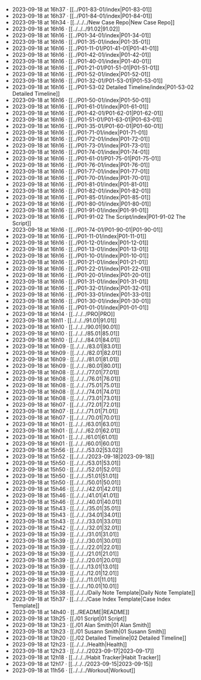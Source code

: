 - 2023-09-18 at 16h37 · [[../P01-83-01/index|P01-83-01]]
- 2023-09-18 at 16h37 · [[../P01-84-01/index|P01-84-01]]
- 2023-09-18 at 16h34 · [[../../../New Case Repo|New Case Repo]]
- 2023-09-18 at 16h16 · [[../../../91.02|91.02]]
- 2023-09-18 at 16h16 · [[../P01-34-01/index|P01-34-01]]
- 2023-09-18 at 16h16 · [[../P01-35-01/index|P01-35-01]]
- 2023-09-18 at 16h16 · [[../P01-11-01/P01-41-01|P01-41-01]]
- 2023-09-18 at 16h16 · [[../P01-42-01/index|P01-42-01]]
- 2023-09-18 at 16h16 · [[../P01-40-01/index|P01-40-01]]
- 2023-09-18 at 16h16 · [[../P01-21-01/P01-51-01|P01-51-01]]
- 2023-09-18 at 16h16 · [[../P01-52-01/index|P01-52-01]]
- 2023-09-18 at 16h16 · [[../P01-32-01/P01-53-01|P01-53-01]]
- 2023-09-18 at 16h16 · [[../P01-53-02 Detailed Timeline/index|P01-53-02 Detailed Timeline]]
- 2023-09-18 at 16h16 · [[../P01-50-01/index|P01-50-01]]
- 2023-09-18 at 16h16 · [[../P01-61-01/index|P01-61-01]]
- 2023-09-18 at 16h16 · [[../P01-42-01/P01-62-01|P01-62-01]]
- 2023-09-18 at 16h16 · [[../P01-51-01/P01-63-01|P01-63-01]]
- 2023-09-18 at 16h16 · [[../P01-35-01/P01-60-01|P01-60-01]]
- 2023-09-18 at 16h16 · [[../P01-71-01/index|P01-71-01]]
- 2023-09-18 at 16h16 · [[../P01-72-01/index|P01-72-01]]
- 2023-09-18 at 16h16 · [[../P01-73-01/index|P01-73-01]]
- 2023-09-18 at 16h16 · [[../P01-74-01/index|P01-74-01]]
- 2023-09-18 at 16h16 · [[../P01-61-01/P01-75-01|P01-75-01]]
- 2023-09-18 at 16h16 · [[../P01-76-01/index|P01-76-01]]
- 2023-09-18 at 16h16 · [[../P01-77-01/index|P01-77-01]]
- 2023-09-18 at 16h16 · [[../P01-70-01/index|P01-70-01]]
- 2023-09-18 at 16h16 · [[../P01-81-01/index|P01-81-01]]
- 2023-09-18 at 16h16 · [[../P01-82-01/index|P01-82-01]]
- 2023-09-18 at 16h16 · [[../P01-85-01/index|P01-85-01]]
- 2023-09-18 at 16h16 · [[../P01-80-01/index|P01-80-01]]
- 2023-09-18 at 16h16 · [[../P01-91-01/index|P01-91-01]]
- 2023-09-18 at 16h16 · [[../P01-91-02 The Script/index|P01-91-02 The Script]]
- 2023-09-18 at 16h16 · [[../P01-74-01/P01-90-01|P01-90-01]]
- 2023-09-18 at 16h16 · [[../P01-11-01/index|P01-11-01]]
- 2023-09-18 at 16h16 · [[../P01-12-01/index|P01-12-01]]
- 2023-09-18 at 16h16 · [[../P01-13-01/index|P01-13-01]]
- 2023-09-18 at 16h16 · [[../P01-10-01/index|P01-10-01]]
- 2023-09-18 at 16h16 · [[../P01-21-01/index|P01-21-01]]
- 2023-09-18 at 16h16 · [[../P01-22-01/index|P01-22-01]]
- 2023-09-18 at 16h16 · [[../P01-20-01/index|P01-20-01]]
- 2023-09-18 at 16h16 · [[../P01-31-01/index|P01-31-01]]
- 2023-09-18 at 16h16 · [[../P01-32-01/index|P01-32-01]]
- 2023-09-18 at 16h16 · [[../P01-33-01/index|P01-33-01]]
- 2023-09-18 at 16h16 · [[../P01-30-01/index|P01-30-01]]
- 2023-09-18 at 16h16 · [[../P01-01-01/index|P01-01-01]]
- 2023-09-18 at 16h14 · [[../../../PRO|PRO]]
- 2023-09-18 at 16h11 · [[../../../91.01|91.01]]
- 2023-09-18 at 16h10 · [[../../../90.01|90.01]]
- 2023-09-18 at 16h10 · [[../../../85.01|85.01]]
- 2023-09-18 at 16h10 · [[../../../84.01|84.01]]
- 2023-09-18 at 16h09 · [[../../../83.01|83.01]]
- 2023-09-18 at 16h09 · [[../../../82.01|82.01]]
- 2023-09-18 at 16h09 · [[../../../81.01|81.01]]
- 2023-09-18 at 16h09 · [[../../../80.01|80.01]]
- 2023-09-18 at 16h08 · [[../../../77.01|77.01]]
- 2023-09-18 at 16h08 · [[../../../76.01|76.01]]
- 2023-09-18 at 16h08 · [[../../../75.01|75.01]]
- 2023-09-18 at 16h08 · [[../../../74.01|74.01]]
- 2023-09-18 at 16h08 · [[../../../73.01|73.01]]
- 2023-09-18 at 16h07 · [[../../../72.01|72.01]]
- 2023-09-18 at 16h07 · [[../../../71.01|71.01]]
- 2023-09-18 at 16h07 · [[../../../70.01|70.01]]
- 2023-09-18 at 16h01 · [[../../../63.01|63.01]]
- 2023-09-18 at 16h01 · [[../../../62.01|62.01]]
- 2023-09-18 at 16h01 · [[../../../61.01|61.01]]
- 2023-09-18 at 16h01 · [[../../../60.01|60.01]]
- 2023-09-18 at 15h56 · [[../../../53.02|53.02]]
- 2023-09-18 at 15h52 · [[../../../2023-09-18|2023-09-18]]
- 2023-09-18 at 15h50 · [[../../../53.01|53.01]]
- 2023-09-18 at 15h50 · [[../../../52.01|52.01]]
- 2023-09-18 at 15h50 · [[../../../51.01|51.01]]
- 2023-09-18 at 15h50 · [[../../../50.01|50.01]]
- 2023-09-18 at 15h46 · [[../../../42.01|42.01]]
- 2023-09-18 at 15h46 · [[../../../41.01|41.01]]
- 2023-09-18 at 15h46 · [[../../../40.01|40.01]]
- 2023-09-18 at 15h43 · [[../../../35.01|35.01]]
- 2023-09-18 at 15h43 · [[../../../34.01|34.01]]
- 2023-09-18 at 15h43 · [[../../../33.01|33.01]]
- 2023-09-18 at 15h42 · [[../../../32.01|32.01]]
- 2023-09-18 at 15h39 · [[../../../31.01|31.01]]
- 2023-09-18 at 15h39 · [[../../../30.01|30.01]]
- 2023-09-18 at 15h39 · [[../../../22.01|22.01]]
- 2023-09-18 at 15h39 · [[../../../21.01|21.01]]
- 2023-09-18 at 15h39 · [[../../../20.01|20.01]]
- 2023-09-18 at 15h39 · [[../../../13.01|13.01]]
- 2023-09-18 at 15h39 · [[../../../12.01|12.01]]
- 2023-09-18 at 15h39 · [[../../../11.01|11.01]]
- 2023-09-18 at 15h39 · [[../../../10.01|10.01]]
- 2023-09-18 at 15h38 · [[../../../Daily Note Template|Daily Note Template]]
- 2023-09-18 at 15h37 · [[../../../Case Index Template|Case Index Template]]
- 2023-09-18 at 14h40 · [[../README|README]]
- 2023-09-18 at 13h25 · [[./01 Script|01 Script]]
- 2023-09-18 at 13h23 · [[./01 Alan Smith|01 Alan Smith]]
- 2023-09-18 at 13h23 · [[./01 Susann Smith|01 Susann Smith]]
- 2023-09-18 at 13h20 · [[./02 Detailed Timeline|02 Detailed Timeline]]
- 2023-09-18 at 12h23 · [[../../../Health|Health]]
- 2023-09-18 at 12h23 · [[../../../2023-09-17|2023-09-17]]
- 2023-09-18 at 12h18 · [[../../../Habit Tracker|Habit Tracker]]
- 2023-09-18 at 12h17 · [[../../../2023-09-15|2023-09-15]]
- 2023-09-18 at 11h56 · [[../../../Workout|Workout]]
